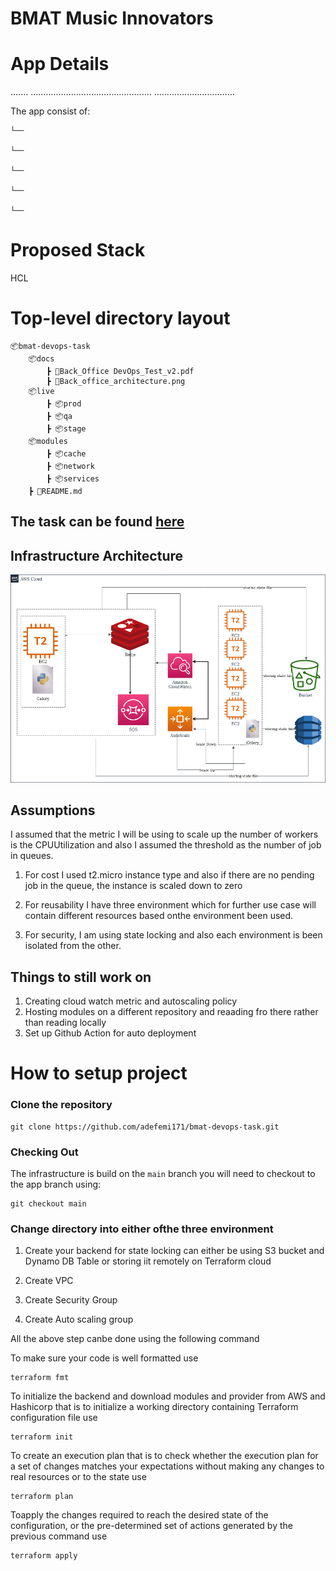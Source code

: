 # BMAT Music Innovators



# App Details
.......
................................................
................................

The app consist of:

    └──

    └──

    └──

    └──

    └──


# Proposed Stack

HCL 


# Top-level directory layout

    📦bmat-devops-task
        📦docs
            ┣ 📜Back_Office DevOps_Test_v2.pdf
            ┣ 📜Back_office_architecture.png
        📦live
            ┣ 📦prod
            ┣ 📦qa
            ┣ 📦stage
        📦modules
            ┣ 📦cache
            ┣ 📦network
            ┣ 📦services
        ┣ 📜README.md


## The task can be found [here](https://github.com/adefemi171/bmat-devops-task/blob/main/docs/Back_Office%20DevOps_Test_v2.pdf)

## Infrastructure Architecture
![](docs/Back_office_architecture.png?raw=true)


## Assumptions
I assumed that the metric I will be using to scale up the number of workers is the CPUUtilization and also I assumed the threshold as the number of job in queues.

1. For cost I used t2.micro instance type and also if there are no pending job in the queue, the instance is scaled down to zero

2. For reusability I have three environment which for further use case will contain different resources based onthe environment been used.

3. For security, I am using state locking and also each environment is been isolated from the other.

## Things to still work on
1. Creating cloud watch metric and autoscaling policy
2. Hosting modules on a different repository and reaading fro there rather than reading locally
3. Set up Github Action for auto deployment

# How to setup project

### Clone the repository 

```
git clone https://github.com/adefemi171/bmat-devops-task.git
```
### Checking Out
The infrastructure is build on the ``` main ``` branch you will need to checkout to the app branch using:

```
git checkout main
```

### Change directory into either ofthe three environment

1. Create your backend for state locking can either be using S3 bucket and Dynamo DB Table or storing iit remotely on Terraform cloud

2. Create VPC

3. Create Security Group

4. Create Auto scaling group

All the above step canbe done using the following command

To make sure your code is well formatted use

```
terraform fmt
```

To initialize the backend and download modules and provider from AWS and Hashicorp that is to initialize a working directory containing Terraform configuration file use

```
terraform init
```

To create an execution plan that is to check whether the execution plan for a set of changes matches your expectations without making any changes to real resources or to the state use

```
terraform plan
```

Toapply the changes required to reach the desired state of the configuration, or the pre-determined set of actions generated by the previous command use

```
terraform apply
```

